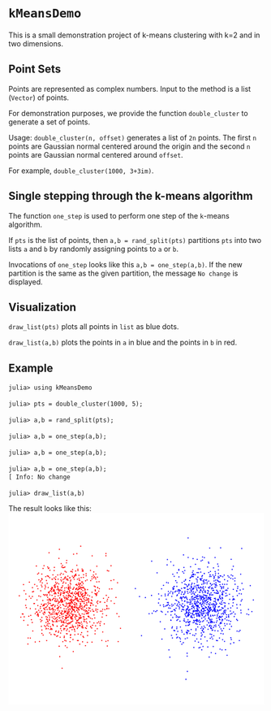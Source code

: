 # `kMeansDemo`

This is a small demonstration project of k-means clustering with k=2 and in two dimensions.

## Point Sets

Points are represented as complex numbers. Input to the method is a list (`Vector`) of points. 

For demonstration purposes, we provide the function `double_cluster` to generate a set of points. 

Usage: `double_cluster(n, offset)` generates a list of `2n` points. The first `n` points are
Gaussian normal centered around the origin and the second `n` points are Gaussian normal 
centered around `offset`. 

For example, `double_cluster(1000, 3+3im)`. 

## Single stepping through the k-means algorithm

The function `one_step` is used to perform one step of the `k`-means algorithm. 

If `pts` is the list of points, then `a,b = rand_split(pts)` partitions `pts` into two lists 
`a` and `b` by randomly assigning points to `a` or `b`.

Invocations of `one_step` looks like this `a,b = one_step(a,b)`. If the new partition 
is the same as the given partition, the message `No change` is displayed.

## Visualization

`draw_list(pts)` plots all points in `list` as blue dots.

`draw_list(a,b)` plots the points in `a` in blue and the points in `b` in red. 

## Example

```
julia> using kMeansDemo

julia> pts = double_cluster(1000, 5);

julia> a,b = rand_split(pts);

julia> a,b = one_step(a,b);

julia> a,b = one_step(a,b);

julia> a,b = one_step(a,b);
[ Info: No change

julia> draw_list(a,b)
```

The result looks like this: 
![](./example.png)